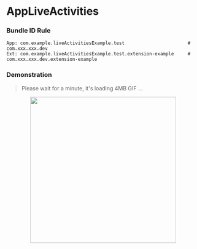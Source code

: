 # AppLiveActivities

### Bundle ID Rule

    App: com.example.liveActivitiesExample.test                       # com.xxx.xxx.dev
    Ext: com.example.liveActivitiesExample.test.extension-example     # com.xxx.xxx.dev.extension-example

    
    



### Demonstration
> Please wait for a minute, it's loading 4MB GIF ...

<div align="center">
    <img src="https://raw.githubusercontent.com/SnowGirls/AppLiveActivities/master/Scripts/Kapture.gif" width=380>
</div>


